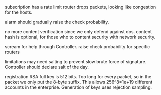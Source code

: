 subscription
  has a rate limit
  router drops packets, looking like congestion for the hosts.

alarm should gradually raise the check probability. 

no more content verification
  since we only defend against dos. 
  content hash is optional, for those who to content security with network security. 

scream for help
  through Controller. 
  raise check probability for specific routers

limitations
  may need salting to prevent slow brute force of signature. Controller should declare salt of the day. 

registration
  RSA full key is 512 bits. Too long for every packet, so in the packet we only put the 8-byte suffix. This allows 256^8=1e+19 different accounts in the enterprise. 
  Generation of keys uses rejection sampling. 
